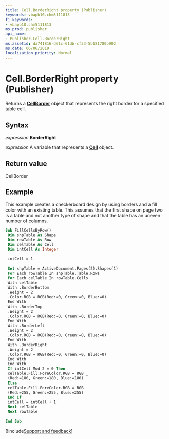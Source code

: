 ```yaml
---
title: Cell.BorderRight property (Publisher)
keywords: vbapb10.chm5111813
f1_keywords:
- vbapb10.chm5111813
ms.prod: publisher
api_name:
- Publisher.Cell.BorderRight
ms.assetid: da741816-d61c-61db-cf33-5b181780b902
ms.date: 06/06/2019
localization_priority: Normal
---
```



# Cell.BorderRight property (Publisher)

Returns a **[CellBorder](Publisher.CellBorder.md)** object that represents the right border for a specified table cell.


## Syntax

_expression_.**BorderRight**

_expression_ A variable that represents a **[Cell](Publisher.Cell.md)** object.


## Return value

CellBorder


## Example

This example creates a checkerboard design by using borders and a fill color with an existing table. This assumes that the first shape on page two is a table and not another type of shape and that the table has an uneven number of columns.

```vb
Sub FillCellsByRow() 
 Dim shpTable As Shape 
 Dim rowTable As Row 
 Dim celTable As Cell 
 Dim intCell As Integer 
 
 intCell = 1 
 
 Set shpTable = ActiveDocument.Pages(2).Shapes(1) 
 For Each rowTable In shpTable.Table.Rows 
 For Each celTable In rowTable.Cells 
 With celTable 
 With .BorderBottom 
 .Weight = 2 
 .Color.RGB = RGB(Red:=0, Green:=0, Blue:=0) 
 End With 
 With .BorderTop 
 .Weight = 2 
 .Color.RGB = RGB(Red:=0, Green:=0, Blue:=0) 
 End With 
 With .BorderLeft 
 .Weight = 2 
 .Color.RGB = RGB(Red:=0, Green:=0, Blue:=0) 
 End With 
 With .BorderRight 
 .Weight = 2 
 .Color.RGB = RGB(Red:=0, Green:=0, Blue:=0) 
 End With 
 End With 
 If intCell Mod 2 = 0 Then 
 celTable.Fill.ForeColor.RGB = RGB _ 
 (Red:=180, Green:=180, Blue:=180) 
 Else 
 celTable.Fill.ForeColor.RGB = RGB _ 
 (Red:=255, Green:=255, Blue:=255) 
 End If 
 intCell = intCell + 1 
 Next celTable 
 Next rowTable 
 
End Sub
```

[!include[Support and feedback](~/includes/feedback-boilerplate.md)]
